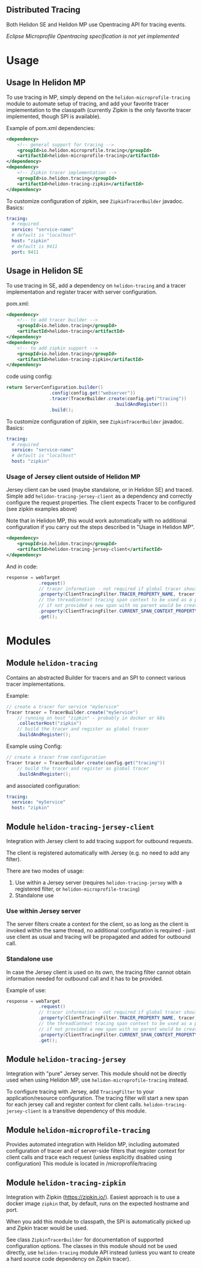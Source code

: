 Distributed Tracing
---

Both Helidon SE and Helidon MP use Opentracing API for tracing
events.

_Eclipse Microprofile Opentracing specification is not yet implemented_

# Usage
## Usage In Helidon MP
To use tracing in MP, simply depend on the `helidon-microprofile-tracing` module to automate
setup of tracing, and add your favorite tracer implementation to the classpath (currently Zipkin is the only
favorite tracer implemented, though SPI is available).

Example of pom.xml dependencies:
```xml
<dependency>
    <!-- general support for tracing -->
    <groupId>io.helidon.microprofile.tracing</groupId>
    <artifactId>helidon-microprofile-tracing</artifactId>
</dependency>
<dependency>
    <!-- Zipkin tracer implementation -->
    <groupId>io.helidon.tracing</groupId>
    <artifactId>helidon-tracing-zipkin</artifactId>
</dependency>
```

To customize configuration of zipkin, see `ZipkinTracerBuilder` javadoc. Basics:
```yaml
tracing:
  # required
  service: "service-name"
  # default is "localhost"
  host: "zipkin"
  # default is 9411
  port: 9411
```

## Usage in Helidon SE
To use tracing in SE, add a dependency on `helidon-tracing` and a tracer
implementation and register tracer with server configuration.

pom.xml:
```xml
<dependency>
    <!-- to add tracer builder -->
    <groupId>io.helidon.tracing</groupId>
    <artifactId>helidon-tracing</artifactId>
</dependency>
<dependency>
    <!-- to add zipkin support -->
    <groupId>io.helidon.tracing</groupId>
    <artifactId>helidon-tracing-zipkin</artifactId>
</dependency>
```

code using config:
```java
return ServerConfiguration.builder()
                .config(config.get("webserver"))
                .tracer(TracerBuilder.create(config.get("tracing"))
                                        .buildAndRegister())
                .build();
```

To customize configuration of zipkin, see `ZipkinTracerBuilder` javadoc. Basics:
```yaml
tracing:
  # required
  service: "service-name"
  # default is "localhost"
  host: "zipkin"
```

### Usage of Jersey client outside of Helidon MP
Jersey client can be used (maybe standalone, or in Helidon SE) and traced.
Simple add `helidon-tracing-jersey-client` as a dependency and correctly configure
the request properties. The client expects Tracer to be configured (see zipkin examples above)
 
Note that in Helidon MP, this would work automatically with no additional configuration if you 
carry out the steps described in "Usage in Helidon MP".

```xml
<dependency>
    <groupId>io.helidon.tracing</groupId>
    <artifactId>helidon-tracing-jersey-client</artifactId>
</dependency>
```

And in code:
```java
response = webTarget
            .request()
            // tracer information - not required if global tracer should be used
            .property(ClientTracingFilter.TRACER_PROPERTY_NAME, tracer)
            // the threadContext tracing span context to be used as a parent for outbound request
            // if not provided a new span with no parent would be created
            .property(ClientTracingFilter.CURRENT_SPAN_CONTEXT_PROPERTY_NAME, spanContext)
            .get();
```

# Modules

## Module `helidon-tracing`
Contains an abstracted Builder for tracers and an SPI
to connect various tracer implementations.

Example:
```java
// create a tracer for service "myService"
Tracer tracer = TracerBuilder.create("myService")
    // running on host "zipkin" - probably in docker or k8s
    .collectorHost("zipkin")
    // build the tracer and register as global tracer
    .buildAndRegister();
```

Example using Config:
```java
// create a tracer from configuration
Tracer tracer = TracerBuilder.create(config.get("tracing"))    
    // build the tracer and register as global tracer
    .buildAndRegister();
```

and associated configuration:
```yaml
tracing:
  service: "myService"
  host: "zipkin"
```

## Module `helidon-tracing-jersey-client`
Integration with Jersey client to add tracing support
 for outbound requests.
 
The client is registered automatically with Jersey (e.g. no need to add any filter).

There are two modes of usage:
1. Use within a Jersey server (requires `helidon-tracing-jersey` with a registered filter, or `helidon-microprofile-tracing`)
2. Standalone use

### Use within Jersey server
The server filters create a context for the client, so as long as the client is invoked
within the same thread, no additional configuration is required - just use 
client as usual and tracing will be propagated and added for outbound call.

### Standalone use
In case the Jersey client is used on its own, the tracing filter cannot obtain 
information needed for outbound call and it has to be provided.

Example of use:
```java
response = webTarget
            .request()
            // tracer information - not required if global tracer should be used
            .property(ClientTracingFilter.TRACER_PROPERTY_NAME, tracer)
            // the threadContext tracing span context to be used as a parent for outbound request
            // if not provided a new span with no parent would be created
            .property(ClientTracingFilter.CURRENT_SPAN_CONTEXT_PROPERTY_NAME, spanContext)
            .get();
``` 

## Module `helidon-tracing-jersey`
Integration with "pure" Jersey server. This module should not be directly used when using
Helidon MP, use `helidon-microprofile-tracing` instead.

To configure tracing with Jersey, add `TracingFilter` to your application/resource configuration.
The tracing filter will start a new span for each jersey call and register context for client calls.
`helidon-tracing-jersey-client` is a transitive dependency of this module.

## Module `helidon-microprofile-tracing`
Provides automated integration with Helidon MP, including automated configuration of
tracer and of server-side filters that register context for client calls and trace each 
request (unless explicitly disabled using configuration)
This module is located in /microprofile/tracing

## Module `helidon-tracing-zipkin`
Integration with Zipkin (https://zipkin.io/). Easiest approach is to use a docker image
`zipkin` that, by default, runs on the expected hostname and port.

When you add this module to classpath, the SPI is automatically picked up and Zipkin tracer 
would be used.

See class `ZipkinTracerBuilder` for documentation of supported configuration options. The classes
in this module should not be used directly, use `helidon-tracing` module API instead (unless
you want to create a hard source code dependency on Zipkin tracer).
